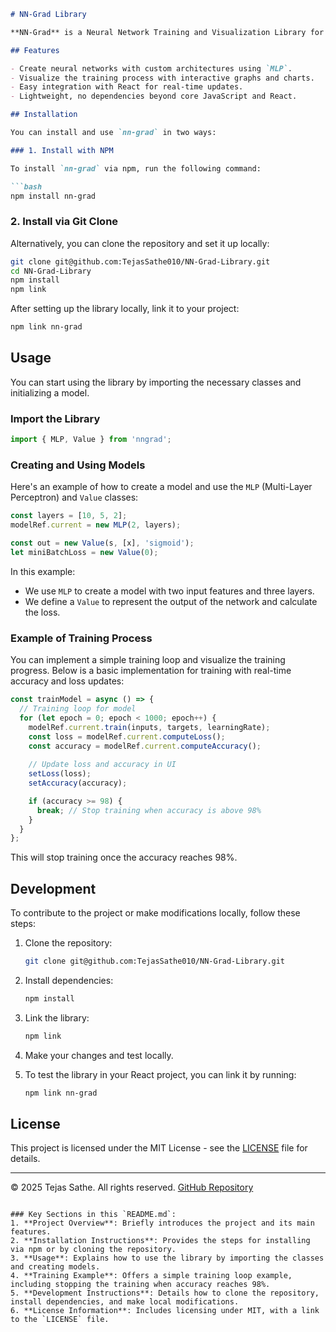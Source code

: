 ```markdown
# NN-Grad Library

**NN-Grad** is a Neural Network Training and Visualization Library for JavaScript/React. It provides a simple API to create, train, and visualize neural networks in a React environment. With easy-to-use classes such as `MLP` (Multi-Layer Perceptron) and `Value`, this library enables rapid experimentation with machine learning models in JavaScript.

## Features

- Create neural networks with custom architectures using `MLP`.
- Visualize the training process with interactive graphs and charts.
- Easy integration with React for real-time updates.
- Lightweight, no dependencies beyond core JavaScript and React.

## Installation

You can install and use `nn-grad` in two ways:

### 1. Install with NPM

To install `nn-grad` via npm, run the following command:

```bash
npm install nn-grad
```

### 2. Install via Git Clone

Alternatively, you can clone the repository and set it up locally:

```bash
git clone git@github.com:TejasSathe010/NN-Grad-Library.git
cd NN-Grad-Library
npm install
npm link
```

After setting up the library locally, link it to your project:

```bash
npm link nn-grad
```

## Usage

You can start using the library by importing the necessary classes and initializing a model.

### Import the Library

```js
import { MLP, Value } from 'nngrad';
```

### Creating and Using Models

Here's an example of how to create a model and use the `MLP` (Multi-Layer Perceptron) and `Value` classes:

```js
const layers = [10, 5, 2];
modelRef.current = new MLP(2, layers);

const out = new Value(s, [x], 'sigmoid');
let miniBatchLoss = new Value(0);
```

In this example:
- We use `MLP` to create a model with two input features and three layers.
- We define a `Value` to represent the output of the network and calculate the loss.

### Example of Training Process

You can implement a simple training loop and visualize the training progress. Below is a basic implementation for training with real-time accuracy and loss updates:

```js
const trainModel = async () => {
  // Training loop for model
  for (let epoch = 0; epoch < 1000; epoch++) {
    modelRef.current.train(inputs, targets, learningRate);
    const loss = modelRef.current.computeLoss();
    const accuracy = modelRef.current.computeAccuracy();
    
    // Update loss and accuracy in UI
    setLoss(loss);
    setAccuracy(accuracy);

    if (accuracy >= 98) {
      break; // Stop training when accuracy is above 98%
    }
  }
};
```

This will stop training once the accuracy reaches 98%.

## Development

To contribute to the project or make modifications locally, follow these steps:

1. Clone the repository:
   ```bash
   git clone git@github.com:TejasSathe010/NN-Grad-Library.git
   ```

2. Install dependencies:
   ```bash
   npm install
   ```

3. Link the library:
   ```bash
   npm link
   ```

4. Make your changes and test locally.

5. To test the library in your React project, you can link it by running:
   ```bash
   npm link nn-grad
   ```

## License

This project is licensed under the MIT License - see the [LICENSE](LICENSE) file for details.

---

© 2025 Tejas Sathe. All rights reserved. [GitHub Repository](https://github.com/TejasSathe010/NN-Grad-Library)
```

### Key Sections in this `README.md`:
1. **Project Overview**: Briefly introduces the project and its main features.
2. **Installation Instructions**: Provides the steps for installing via npm or by cloning the repository.
3. **Usage**: Explains how to use the library by importing the classes and creating models.
4. **Training Example**: Offers a simple training loop example, including stopping the training when accuracy reaches 98%.
5. **Development Instructions**: Details how to clone the repository, install dependencies, and make local modifications.
6. **License Information**: Includes licensing under MIT, with a link to the `LICENSE` file.

